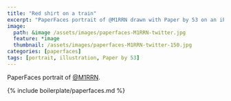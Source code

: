 ```yaml
---
title: "Red shirt on a train"
excerpt: "PaperFaces portrait of @M1RRN drawn with Paper by 53 on an iPad."
image: 
  path: &image /assets/images/paperfaces-M1RRN-twitter.jpg 
  feature: *image
  thumbnail: /assets/images/paperfaces-M1RRN-twitter-150.jpg
categories: [paperfaces]
tags: [portrait, illustration, Paper by 53]
---
```


PaperFaces portrait of [@M1RRN](https://twitter.com/M1RRN).

{% include boilerplate/paperfaces.md %}
